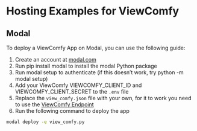 # Hosting Examples for ViewComfy

## Modal

To deploy a ViewComfy App on Modal, you can use the following guide:

1. Create an account at [modal.com](https://modal.com/)
2. Run pip install modal to install the modal Python package
3. Run modal setup to authenticate (if this doesn’t work, try python -m modal setup)
4. Add your ViewComfy VIEWCOMFY_CLIENT_ID and VIEWCOMFY_CLIENT_SECRET to the `.env` file
5. Replace the `view_comfy.json` file with your own, for it to work you need to use the [ViewComfy Endpoint](https://github.com/ViewComfy/ViewComfy?tab=readme-ov-file#deploy-the-workflows-individually-and-access-them-via-serverless-apis)
6. Run the following command to deploy the app

```bash
modal deploy -e view_comfy.py
```
